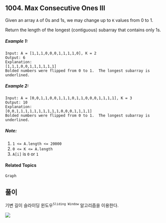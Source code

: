 ## 1004. Max Consecutive Ones III

Given an array `A` of 0s and 1s, we may change up to `K` values from 0 to 1.

Return the length of the longest (contiguous) subarray that contains only 1s. 

##### Example 1:

```
Input: A = [1,1,1,0,0,0,1,1,1,1,0], K = 2
Output: 6
Explanation: 
[1,1,1,0,0,1,1,1,1,1,1]
Bolded numbers were flipped from 0 to 1.  The longest subarray is underlined.
```

##### Example 2:

```
Input: A = [0,0,1,1,0,0,1,1,1,0,1,1,0,0,0,1,1,1,1], K = 3
Output: 10
Explanation: 
[0,0,1,1,1,1,1,1,1,1,1,1,0,0,0,1,1,1,1]
Bolded numbers were flipped from 0 to 1.  The longest subarray is underlined.
```

##### Note:

1. `1 <= A.length <= 20000`
2. `0 <= K <= A.length`
3. `A[i]` is `0` or `1` 

#### Related Topics

`Graph`

## 풀이

기변 길이 슬라이딩 윈도우<sup>`Sliding Window`</sup> 알고리즘을 이용한다.

![](https://i.imgur.com/K4Vvk7i.png)

